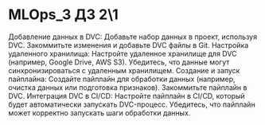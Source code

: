 # MLOps_3 ДЗ 2\1

Добавление данных в DVC:
Добавьте набор данных в проект, используя DVC.
Закоммитьте изменения и добавьте DVC файлы в Git.
Настройка удаленного хранилища:
Настройте удаленное хранилище для DVC (например, Google Drive, AWS S3).
Убедитесь, что данные могут синхронизироваться с удаленным хранилищем.
Создание и запуск пайплайна:
Создайте пайплайн для обработки данных (например, очистка данных или подготовка признаков).
Закоммитьте пайплайн в DVC.
Интеграция DVC в CI/CD:
Настройте пайплайн в CI/CD, который будет автоматически запускать DVC-процесс.
Убедитесь, что пайплайн может корректно запускать шаги обработки данных.